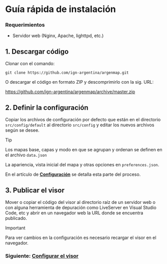 # Guía rápida de instalación

### Requerimientos

- Servidor web (Nginx, Apache, lighttpd, etc.)

## 1. Descargar código

Clonar con el comando:

    git clone https://github.com/ign-argentina/argenmap.git

O descargar el código en formato ZIP y descomprimirlo con la sig. URL: 

https://github.com/ign-argentina/argenmap/archive/master.zip

## 2. Definir la configuración 

Copiar los archivos de configuración por defecto que están en el directorio `src/config/default` al directorio `src/config` y editar los nuevos archivos según se desee.

> [!TIP]
> Los mapas base, capas y modo en que se agrupan y ordenan se definen en el archivo `data.json` 
>
> La apariencia, vista inicial del mapa y otras opciones en `preferences.json`.

En el artículo de **[Configuración](configuration.md)** se detalla esta parte del proceso.

## 3. Publicar el visor 

Mover o copiar el código del visor al directorio raíz de un servidor web o con alguna herramienta de depuración como LiveServer en Visual Studio Code, etc y abrir en un navegador web la URL donde se encuentra publicado.

> [!IMPORTANT]
> Para ver cambios en la configuración es necesario recargar el visor en el navegador.

### Siguiente: [Configurar el visor](configuration.md)
